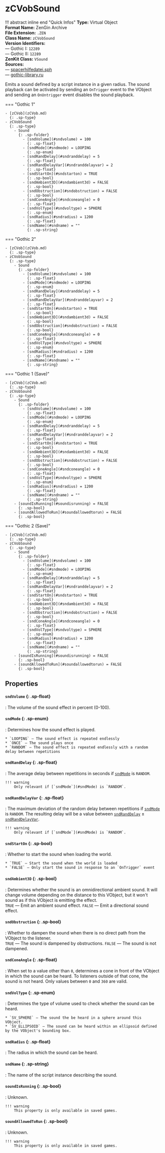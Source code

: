 # zCVobSound

!!! abstract inline end "Quick Infos"
    **Type:** Virtual Object<br/>
    **Format Name:** ZenGin Archive<br/>
    **File Extension:** `.ZEN`<br/>
    **Class Name:** `zCVobSound`<br/>
    **Version Identifiers:**<br />
    — Gothic I: `12289`<br/>
    — Gothic II: `12289`<br/>
    **ZenKit Class:** `VSound`<br/>
    **Sources:**<br/>
    — [spacerhilfedatei.sph](https://wiki.worldofgothic.de/doku.php?id=spacer:hilfedatei)<br/>
    — [gothic-library.ru](http://www.gothic-library.ru/publ/class_zcvobsound/1-1-0-701)

Emits a sound defined by a script instance in a given radius. The sound playback can be activated by sending an
`OnTrigger` event to the VObject and sending an `OnUntrigger` event disables the sound playback.

=== "Gothic 1"

    - [zCVob](zCVob.md)
      {: .sp-type}
    - zCVobSound
      {: .sp-type}
        - Sound
          {: .sp-folder}
            - [sndVolume](#sndvolume) = 100
              {: .sp-float}
            - [sndMode](#sndmode) = LOOPING
              {: .sp-enum}
            - [sndRandDelay](#sndranddelay) = 5
              {: .sp-float}
            - [sndRandDelayVar](#sndranddelayvar) = 2
              {: .sp-float}
            - [sndStartOn](#sndstarton) = TRUE
              {: .sp-bool}
            - [sndAmbient3D](#sndambient3d) = FALSE
              {: .sp-bool}
            - [sndObstruction](#sndobstruction) = FALSE
              {: .sp-bool}
            - [sndConeAngle](#sndconeangle) = 0
              {: .sp-float}
            - [sndVolType](#sndvoltype) = SPHERE
              {: .sp-enum}
            - [sndRadius](#sndradius) = 1200
              {: .sp-float}
            - [sndName](#sndname) = ""
              {: .sp-string}

=== "Gothic 2"

    - [zCVob](zCVob.md)
      {: .sp-type}
    - zCVobSound
      {: .sp-type}
        - Sound
          {: .sp-folder}
            - [sndVolume](#sndvolume) = 100
              {: .sp-float}
            - [sndMode](#sndmode) = LOOPING
              {: .sp-enum}
            - [sndRandDelay](#sndranddelay) = 5
              {: .sp-float}
            - [sndRandDelayVar](#sndranddelayvar) = 2
              {: .sp-float}
            - [sndStartOn](#sndstarton) = TRUE
              {: .sp-bool}
            - [sndAmbient3D](#sndambient3d) = FALSE
              {: .sp-bool}
            - [sndObstruction](#sndobstruction) = FALSE
              {: .sp-bool}
            - [sndConeAngle](#sndconeangle) = 0
              {: .sp-float}
            - [sndVolType](#sndvoltype) = SPHERE
              {: .sp-enum}
            - [sndRadius](#sndradius) = 1200
              {: .sp-float}
            - [sndName](#sndname) = ""
              {: .sp-string}

=== "Gothic 1 (Save)"

    - [zCVob](zCVob.md)
      {: .sp-type}
    - zCVobSound
      {: .sp-type}
        - Sound
          {: .sp-folder}
            - [sndVolume](#sndvolume) = 100
              {: .sp-float}
            - [sndMode](#sndmode) = LOOPING
              {: .sp-enum}
            - [sndRandDelay](#sndranddelay) = 5
              {: .sp-float}
            - [sndRandDelayVar](#sndranddelayvar) = 2
              {: .sp-float}
            - [sndStartOn](#sndstarton) = TRUE
              {: .sp-bool}
            - [sndAmbient3D](#sndambient3d) = FALSE
              {: .sp-bool}
            - [sndObstruction](#sndobstruction) = FALSE
              {: .sp-bool}
            - [sndConeAngle](#sndconeangle) = 0
              {: .sp-float}
            - [sndVolType](#sndvoltype) = SPHERE
              {: .sp-enum}
            - [sndRadius](#sndradius) = 1200
              {: .sp-float}
            - [sndName](#sndname) = ""
              {: .sp-string}
        - [soundIsRunning](#soundisrunning) = FALSE
          {: .sp-bool}
        - [soundAllowedToRun](#soundallowedtorun) = FALSE
          {: .sp-bool}

=== "Gothic 2 (Save)"

    - [zCVob](zCVob.md)
      {: .sp-type}
    - zCVobSound
      {: .sp-type}
        - Sound
          {: .sp-folder}
            - [sndVolume](#sndvolume) = 100
              {: .sp-float}
            - [sndMode](#sndmode) = LOOPING
              {: .sp-enum}
            - [sndRandDelay](#sndranddelay) = 5
              {: .sp-float}
            - [sndRandDelayVar](#sndranddelayvar) = 2
              {: .sp-float}
            - [sndStartOn](#sndstarton) = TRUE
              {: .sp-bool}
            - [sndAmbient3D](#sndambient3d) = FALSE
              {: .sp-bool}
            - [sndObstruction](#sndobstruction) = FALSE
              {: .sp-bool}
            - [sndConeAngle](#sndconeangle) = 0
              {: .sp-float}
            - [sndVolType](#sndvoltype) = SPHERE
              {: .sp-enum}
            - [sndRadius](#sndradius) = 1200
              {: .sp-float}
            - [sndName](#sndname) = ""
              {: .sp-string}
        - [soundIsRunning](#soundisrunning) = FALSE
          {: .sp-bool}
        - [soundAllowedToRun](#soundallowedtorun) = FALSE
          {: .sp-bool}

## Properties

#### `sndVolume` {: .sp-float}

:   The volume of the sound effect in percent (0-100).

#### `sndMode` {: .sp-enum}

:   Determines how the sound effect is played.

    * `LOOPING` — The sound effect is repeated endlessly
    * `ONCE` — The sound plays once
    * `RANDOM` — The sound effect is repeated endlessly with a random delay between repetitions

#### `sndRandDelay` {: .sp-float}

:   The average delay between repetitions in seconds if [`sndMode`](#sndMode) is `RANDOM`.
    
    !!! warning
        Only relevant if [`sndMode`](#sndMode) is `RANDOM`.


#### `sndRandDelayVar` {: .sp-float}

:   The maximum deviation of the random delay between repetitions if [`sndMode`](#sndMode) is `RANDOM`. The resulting
    delay will be a value between [`sndRandDelay`](#sndRandDelay) ± [`sndRandDelayVar`](#sndRandDelayVar).

    !!! warning
        Only relevant if [`sndMode`](#sndMode) is `RANDOM`.

#### `sndStartOn` {: .sp-bool}

:   Whether to start the sound when loading the world.
    
    * `TRUE` — Start the sound when the world is loaded
    * `FALSE` — Only start the sound in response to an `OnTrigger` event

#### `sndAmbient3D` {: .sp-bool}

:   Determines whether the sound is an omnidirectional ambient sound. It will change volume depending on the distance
    to this VObject, but it won't sound as if this VObject is emitting the effect.
    <br/>`TRUE` — Emit an ambient sound effect. `FALSE` — Emit a directional sound effect.


#### `sndObstruction` {: .sp-bool}

:   Whether to dampen the sound when there is no direct path from the VObject to the listener.
    <br/>`TRUE` — The sound is dampened by obstructions. `FALSE` — The sound is not dampened.


#### `sndConeAngle` {: .sp-float}

:   When set to a value other than `0`, determines a cone in front of the VObject in which the sound can be heard.
    To listeners outside of that cone, the sound is not heard. Only values between `0` and `360` are valid.


#### `sndVolType` {: .sp-enum}

:   Determines the type of volume used to check whether the sound can be heard.

    * `SV_SPHERE` — The sound the be heard in a sphere around this VObject.
    * `SV_ELLIPSOID` — The sound can be heard within an ellipsoid defined by the VObject's bounding box.

#### `sndRadius` {: .sp-float}

:   The radius in which the sound can be heard.

#### `sndName` {: .sp-string}

:   The name of the script instance describing the sound.

#### `soundIsRunning` {: .sp-bool}

:   Unknown.

    !!! warning
        This property is only available in saved games.

#### `soundAllowedToRun` {: .sp-bool}

:   Unknown.

    !!! warning
        This property is only available in saved games.
